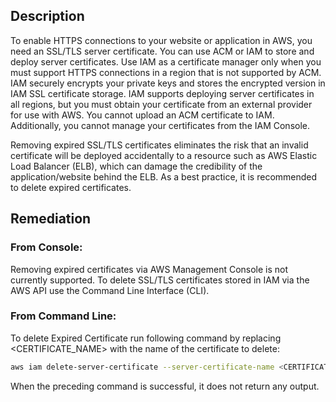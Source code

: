 ## Description

To enable HTTPS connections to your website or application in AWS, you need an SSL/TLS server certificate. You can use ACM or IAM to store and deploy server certificates. Use IAM as a certificate manager only when you must support HTTPS connections in a region that is not supported by ACM. IAM securely encrypts your private keys and stores the encrypted version in IAM SSL certificate storage. IAM supports deploying server certificates in all regions, but you must obtain your certificate from an external provider for use with AWS. You cannot upload an ACM certificate to IAM. Additionally, you cannot manage your certificates from the IAM Console.

Removing expired SSL/TLS certificates eliminates the risk that an invalid certificate will be deployed accidentally to a resource such as AWS Elastic Load Balancer (ELB), which can damage the credibility of the application/website behind the ELB. As a best practice, it is recommended to delete expired certificates.

## Remediation

### From Console:

Removing expired certificates via AWS Management Console is not currently supported. To delete SSL/TLS certificates stored in IAM via the AWS API use the Command Line Interface (CLI).

### From Command Line:

To delete Expired Certificate run following command by replacing <CERTIFICATE_NAME> with the name of the certificate to delete:

```bash
aws iam delete-server-certificate --server-certificate-name <CERTIFICATE_NAME>
```

When the preceding command is successful, it does not return any output.
